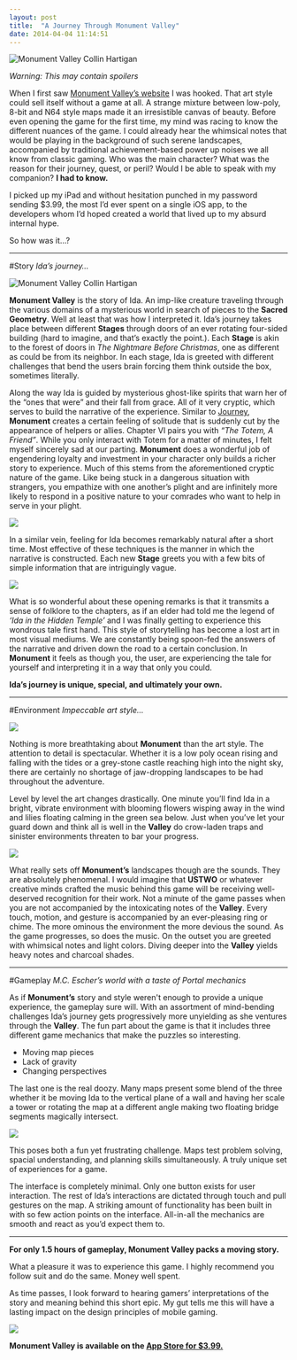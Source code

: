 ```yaml
--- 
layout: post 
title:  "A Journey Through Monument Valley" 
date: 2014-04-04 11:14:51 
---
```


<img src="https://d262ilb51hltx0.cloudfront.net/fit/t/1400/1120/desat/multiply/yellow/overlay/yellow/gradv/29/81/55/1*IVGqe1c9XhSrw9hOg34jjg.png" alt="Monument Valley Collin Hartigan">

_Warning: This may contain spoilers_

When I first saw <a href="http://www.monumentvalleygame.com/">Monument Valley’s website</a> I was hooked. That art style
could sell itself without a game at all. A strange mixture between
low-poly, 8-bit and N64 style maps made it an irresistible canvas of
beauty. Before even opening the game for the first time, my mind was
racing to know the different nuances of the game. I could already hear
the whimsical notes that would be playing in the background of such
serene landscapes, accompanied by traditional achievement-based power up
noises we all know from classic gaming. Who was the main character? What
was the reason for their journey, quest, or peril? Would I be able to
speak with my companion? **I had to know.**

I picked up my iPad and without hesitation punched in my password
sending $3.99, the most I’d ever spent on a single iOS app, to the
developers whom I’d hoped created a world that lived up to my absurd
internal hype.

So how was it…?

***

#Story
_Ida’s journey…_

<img
src="https://d262ilb51hltx0.cloudfront.net/max/700/gradv/29/81/40/1*
cOQslacz6TgOjHqqgVFJjQ.png" alt="Monument Valley Collin Hartigan">

**Monument Valley** is the story of Ida. An imp-like creature traveling
through the various domains of a mysterious world in search of pieces to
the **Sacred Geometry**. Well at least that was how I interpreted it.
Ida’s journey takes place between different **Stages** through doors of
an ever rotating four-sided building (hard to imagine, and that’s
exactly the point.). Each **Stage** is akin to the forest of doors in
_The Nightmare Before Christmas_, one as different as could be from its
neighbor. In each stage, Ida is greeted with different challenges that
bend the users brain forcing them think outside the box, sometimes
literally.

Along the way Ida is guided by mysterious ghost-like spirits that warn
her of the “ones that were” and their fall from grace. All of it very
cryptic, which serves to build the narrative of the experience. Similar
to <a href="http://thatgamecompany.com/games/journey/">Journey</a>,
**Monument** creates a certain feeling of solitude that is suddenly cut
by the appearance of helpers or allies. Chapter VI pairs you with _“The
Totem, A Friend”_. While you only interact with Totem for a matter of
minutes, I felt myself sincerely sad at our parting. **Monument** does a
wonderful job of engendering loyalty and investment in your character
only builds a richer story to experience. Much of this stems from the
aforementioned cryptic nature of the game. Like being stuck in a
dangerous situation with strangers, you empathize with one another’s
plight and are infinitely more likely to respond in a positive nature to
your comrades who want to help in serve in your plight.

<img src="https://d262ilb51hltx0.cloudfront.net/max/600/1*8nQNqle4dxHuPHQKRTzUXQ.png">

In a similar vein, feeling for Ida becomes remarkably natural after a
short time. Most effective of these techniques is the manner in which
the narrative is constructed. Each new **Stage** greets you with a few bits
of simple information that are intriguingly vague.

<img src="https://d262ilb51hltx0.cloudfront.net/max/600/1*a8x5oPF3lTPBJpwe9h-p-A.png">

What is so wonderful about these opening remarks is that it transmits a
sense of folklore to the chapters, as if an elder had told me the legend
of _‘Ida in the Hidden Temple’_ and I was finally getting to experience
this wondrous tale first hand. This style of storytelling has become a
lost art in most visual mediums. We are constantly being spoon-fed the
answers of the narrative and driven down the road to a certain
conclusion. In **Monument** it feels as though you, the user, are
experiencing the tale for yourself and interpreting it in a way that
only you could.

**Ida’s journey is unique, special, and ultimately your own.**

***

#Environment
_Impeccable art style…_

<img
src="https://d262ilb51hltx0.cloudfront.net/max/700/gradv/29/81/40/1*
7v6qnb9dS7vPGPiTTxsjMw.png">

Nothing is more breathtaking about **Monument** than the art style. The
attention to detail is spectacular. Whether it is a low poly ocean
rising and falling with the tides or a grey-stone castle reaching high
into the night sky, there are certainly no shortage of jaw-dropping
landscapes to be had throughout the adventure.

Level by level the art changes drastically. One minute you’ll find Ida
in a bright, vibrate environment with blooming flowers wisping away in
the wind and lilies floating calming in the green sea below. Just when
you’ve let your guard down and think all is well in the **Valley** do
crow-laden traps and sinister environments threaten to bar your
progress.

<img src="https://d262ilb51hltx0.cloudfront.net/max/600/1*AXcgpgsDDyzQTKZav36qMQ.png">

What really sets off **Monument’s** landscapes though are the sounds. They
are absolutely phenomenal. I would imagine that **USTWO** or whatever
creative minds crafted the music behind this game will be receiving
well-deserved recognition for their work. Not a minute of the game
passes when you are not accompanied by the intoxicating notes of the
**Valley**. Every touch, motion, and gesture is accompanied by an
ever-pleasing ring or chime. The more ominous the environment the more
devious the sound. As the game progresses, so does the music. On the
outset you are greeted with whimsical notes and light colors. Diving
deeper into the **Valley** yields heavy notes and charcoal shades.

***

#Gameplay
_M.C. Escher’s world with a taste of Portal mechanics_

As if **Monument’s** story and style weren't enough to provide a unique
experience, the gameplay sure will. With an assortment of mind-bending
challenges Ida’s journey gets progressively more unyielding as she
ventures through the **Valley**. The fun part about the game is that it
includes three different game mechanics that make the puzzles so
interesting.

- Moving map pieces 
- Lack of gravity 
- Changing perspectives

The last one is the real doozy. Many maps present some blend of the
three whether it be moving Ida to the vertical plane of a wall and
having her scale a tower or rotating the map at a different angle making
two floating bridge segments magically intersect.

<img
src="https://d262ilb51hltx0.cloudfront.net/max/1280/1*Iyd21-
ffP9IiVPHhjbxqHA.gif">

This poses both a fun yet frustrating challenge. Maps test problem
solving, spacial understanding, and planning skills simultaneously. A
truly unique set of experiences for a game.

The interface is completely minimal. Only one button exists for user
interaction. The rest of Ida’s interactions are dictated through touch
and pull gestures on the map. A striking amount of functionality has
been built in with so few action points on the interface. All-in-all the
mechanics are smooth and react as you’d expect them to.

***

**For only 1.5 hours of gameplay, Monument Valley packs a moving
story.**

What a pleasure it was to experience this game. I highly recommend you
follow suit and do the same. Money well spent.

As time passes, I look forward to hearing gamers’ interpretations of the
story and meaning behind this short epic. My gut tells me this will have
a lasting impact on the design principles of mobile gaming.

<img
src="https://d262ilb51hltx0.cloudfront.net/max/700/1*_CYRyHHTGVXTC-ywa-
dB8Q.png">

**Monument Valley is available on the <a
href="https://itunes.apple.com/us/app/monument-valley/id728293409?mt=8">
App Store for $3.99.</a>**


